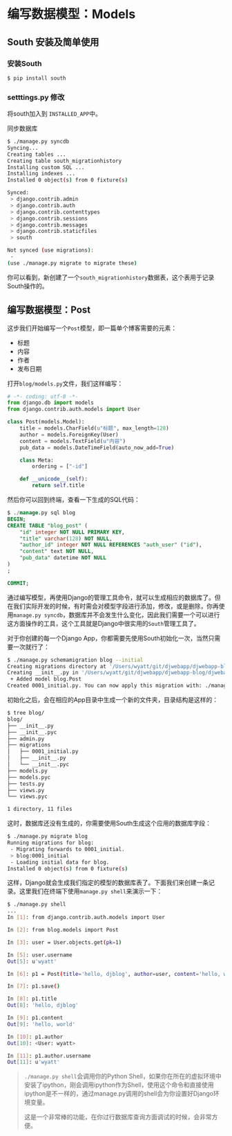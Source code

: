 编写数据模型：Models
====

## South 安装及简单使用

### 安装South

```bash
$ pip install south
```

### setttings.py 修改
将south加入到 ``INSTALLED_APP``中。

同步数据库

```bash
$ ./manage.py syncdb
Syncing...
Creating tables ...
Creating table south_migrationhistory
Installing custom SQL ...
Installing indexes ...
Installed 0 object(s) from 0 fixture(s)

Synced:
 > django.contrib.admin
 > django.contrib.auth
 > django.contrib.contenttypes
 > django.contrib.sessions
 > django.contrib.messages
 > django.contrib.staticfiles
 > south

Not synced (use migrations):
 -
(use ./manage.py migrate to migrate these)
```

你可以看到，新创建了一个`south_migrationhistory`数据表，这个表用于记录South操作的。

## 编写数据模型：Post
这步我们开始编写一个`Post`模型，即一篇单个博客需要的元素：

- 标题
- 内容
- 作者
- 发布日期

打开`blog/models.py`文件，我们这样编写：

```python
# -*- coding: utf-8 -*-
from django.db import models
from django.contrib.auth.models import User

class Post(models.Model):
    title = models.CharField(u"标题", max_length=128)
    author = models.ForeignKey(User)
    content = models.TextField(u"内容")
    pub_data = models.DateTimeField(auto_now_add=True)

    class Meta:
        ordering = ["-id"]

    def __unicode__(self):
        return self.title
```

然后你可以回到终端，查看一下生成的SQL代码：

```sql
$ ./manage.py sql blog
BEGIN;
CREATE TABLE "blog_post" (
    "id" integer NOT NULL PRIMARY KEY,
    "title" varchar(128) NOT NULL,
    "author_id" integer NOT NULL REFERENCES "auth_user" ("id"),
    "content" text NOT NULL,
    "pub_data" datetime NOT NULL
)
;

COMMIT;
```

通过编写模型，再使用Django的管理工具命令，就可以生成相应的数据库了。但在我们实际开发的时候，有时需会对模型字段进行添加，修改，或是删除，你再使用`manage.py syncdb`，数据库并不会发生什么变化，因此我们需要一个可以进行这方面操作的工具，这个工具就是Django中很实用的`South`管理工具了。

对于你创建的每一个Django App，你都需要先使用South初始化一次，当然只需要一次就行了：

```bash
$ ./manage.py schemamigration blog --initial
Creating migrations directory at '/Users/wyatt/git/djwebapp/djwebapp-blog/djwebapp-blog/djblog/blog/migrations'...
Creating __init__.py in '/Users/wyatt/git/djwebapp/djwebapp-blog/djwebapp-blog/djblog/blog/migrations'...
 + Added model blog.Post
Created 0001_initial.py. You can now apply this migration with: ./manage.py migrate blog
```

初始化之后，会在相应的App目录中生成一个新的文件夹，目录结构是这样的：

```bash
$ tree blog/
blog/
├── __init__.py
├── __init__.pyc
├── admin.py
├── migrations
│   ├── 0001_initial.py
│   ├── __init__.py
│   └── __init__.pyc
├── models.py
├── models.pyc
├── tests.py
├── views.py
└── views.pyc

1 directory, 11 files
```

这时，数据库还没有生成的，你需要使用South生成这个应用的数据库字段：

```bash
$ ./manage.py migrate blog
Running migrations for blog:
 - Migrating forwards to 0001_initial.
 > blog:0001_initial
 - Loading initial data for blog.
Installed 0 object(s) from 0 fixture(s)
```

这样，Django就会生成我们指定的模型的数据库表了。下面我们来创建一条记录。这里我们在终端下使用`manage.py shell`来演示一下：

```bash
$ ./manage.py shell
...
In [1]: from django.contrib.auth.models import User

In [2]: from blog.models import Post

In [3]: user = User.objects.get(pk=1)

In [5]: user.username
Out[5]: u'wyatt'

In [6]: p1 = Post(title='hello, djblog', author=user, content='hello, world')

In [7]: p1.save()

In [8]: p1.title
Out[8]: 'hello, djblog'

In [9]: p1.content
Out[9]: 'hello, world'

In [10]: p1.author
Out[10]: <User: wyatt>

In [11]: p1.author.username
Out[11]: u'wyatt'
```

> `./manage.py shell`会调用你的Python Shell，如果你在所在的虚拟环境中安装了ipython，刚会调用ipython作为Shell，使用这个命令和直接使用ipython是不一样的，通过manage.py调用的shell会为你设置好Django环境变量。
>
> 这是一个非常棒的功能，在你过行数据库查询方面调试的时候，会非常方便。

